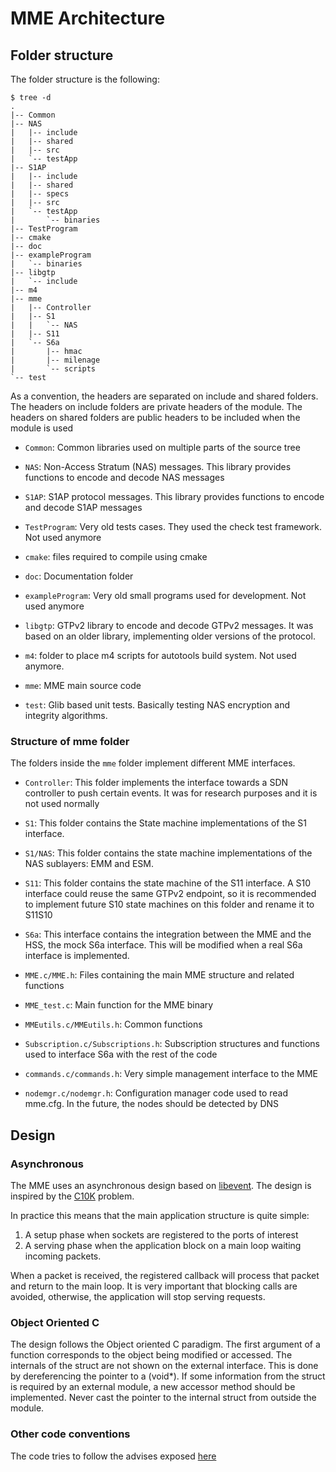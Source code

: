 MME Architecture
================

Folder structure
----------------

The folder structure is the following:

```
$ tree -d
.
|-- Common
|-- NAS
|   |-- include
|   |-- shared
|   |-- src
|   `-- testApp
|-- S1AP
|   |-- include
|   |-- shared
|   |-- specs
|   |-- src
|   `-- testApp
|       `-- binaries
|-- TestProgram
|-- cmake
|-- doc
|-- exampleProgram
|   `-- binaries
|-- libgtp
|   `-- include
|-- m4
|-- mme
|   |-- Controller
|   |-- S1
|   |   `-- NAS
|   |-- S11
|   `-- S6a
|       |-- hmac
|       |-- milenage
|       `-- scripts
`-- test

```

As a convention, the headers are separated on include and shared folders.
The headers on include folders are private headers of the module.
The headers on shared folders are public headers to be included when the module is used

- `Common`: Common libraries used on multiple parts of the source tree

- `NAS`: Non-Access Stratum (NAS) messages.
This library provides functions to encode and decode NAS messages

- `S1AP`: S1AP protocol messages.
This library provides functions to encode and decode S1AP messages

- `TestProgram`: Very old tests cases.
They used the check test framework.
Not used anymore

- `cmake`: files required to compile using cmake

- `doc`: Documentation folder

- `exampleProgram`: Very old small programs used for development. Not used anymore

- `libgtp`: GTPv2 library to encode and decode GTPv2 messages.
It was based on an older library, implementing older versions of the protocol.

- `m4`: folder to place m4 scripts for autotools build system.
Not used anymore.

- `mme`: MME main source code

- `test`: Glib based unit tests.
Basically testing NAS encryption and integrity algorithms.

### Structure of mme folder

The folders inside the `mme` folder implement different MME interfaces.

- `Controller`: This folder implements the interface towards a SDN controller to push certain events.
It was for research purposes and it is not used normally

- `S1`: This folder contains the State machine implementations of the S1 interface.

- `S1/NAS`: This folder contains the state machine implementations of the NAS sublayers: EMM and ESM.

- `S11`: This folder contains the state machine of the S11 interface.
A S10 interface could reuse the same GTPv2 endpoint, so it is recommended to implement future S10 state machines on this folder and rename it to S11S10

- `S6a`: This interface contains the integration between the MME and the HSS, the mock S6a interface.
This will be modified when a real S6a interface is implemented.

- `MME.c/MME.h`: Files containing the main MME structure and related functions

- `MME_test.c`: Main function for the MME binary

- `MMEutils.c/MMEutils.h`: Common functions

- `Subscription.c/Subscriptions.h`: Subscription structures and functions used to interface S6a with the rest of the code

- `commands.c/commands.h`: Very simple management interface to the MME

- `nodemgr.c/nodemgr.h`: Configuration manager code used to read mme.cfg.
In the future, the nodes should be detected by DNS

Design
------

### Asynchronous

The MME uses an asynchronous design based on [libevent][libevent].
The design is inspired by the [C10K][c10k] problem.

In practice this means that the main application structure is quite simple:

1. A setup phase when sockets are registered to the ports of interest
2. A serving phase when the application block on a main loop waiting incoming packets.

When a packet is received, the registered callback will process that packet and return to the main loop.
It is very important that blocking calls are avoided, otherwise, the application will stop serving requests.


### Object Oriented C

The design follows the Object oriented C paradigm.
The first argument of a function corresponds to the object being modified or accessed.
The internals of the struct are not shown on the external interface.
This is done by dereferencing the pointer to a (void*).
If some information from the struct is required by an external module, a new accessor method should be implemented.
Never cast the pointer to the internal struct from outside the module.

### Other code conventions

The code tries to follow the advises exposed [here][howtoc]

[howtoc]: https://matt.sh/howto-c
[c10k]: http://www.kegel.com/c10k.html
[libevent]: http://libevent.org
